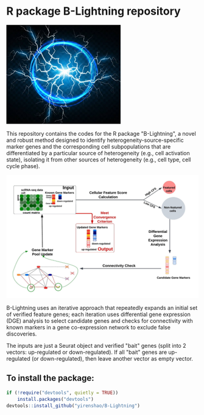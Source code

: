 # R package B-Lightning repository
  
<img src="https://github.com/yirenshao/B-Lightning/blob/master/blightning.jpg?raw=true" width="300">
  
This repository contains the codes for the R package "B-Lightning", a novel and robust method designed to identify
heterogeneity-source-specific marker genes and the corresponding cell subpopulations that
are differentiated by a particular source of heterogeneity (e.g., cell activation state), isolating
it from other sources of heterogeneity (e.g., cell type, cell cycle phase).
   
<img src="https://github.com/yirenshao/B-Lightning/blob/master/blightning_workflow.jpeg?raw=true">

  
B-Lightning uses an iterative approach that repeatedly expands an initial set of verified feature genes; each iteration
uses differential gene expression (DGE) analysis to select candidate genes and checks
for connectivity with known markers in a gene co-expression network to exclude false discoveries.
  
The inputs are just a Seurat object and verified "bait" genes (split into 2 vectors: up-regulated or down-regulated). If all "bait" genes are up-regulated (or down-regulated), then leave another vector as empty vector.
  

## To install the package:
  
```R
if (!require("devtools", quietly = TRUE))
    install.packages("devtools")
devtools::install_github("yirenshao/B-Lightning")
```
